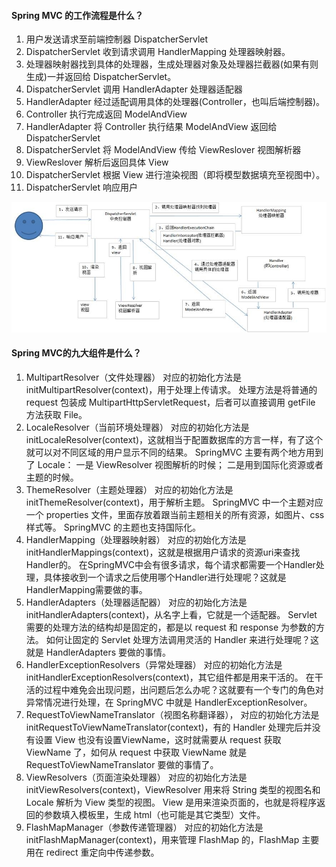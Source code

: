 #### Spring MVC 的工作流程是什么？
1. 用户发送请求至前端控制器 DispatcherServlet
2. DispatcherServlet 收到请求调用 HandlerMapping 处理器映射器。
3. 处理器映射器找到具体的处理器，生成处理器对象及处理器拦截器(如果有则生成)一并返回给 DispatcherServlet。
4. DispatcherServlet 调用 HandlerAdapter 处理器适配器
5. HandlerAdapter 经过适配调用具体的处理器(Controller，也叫后端控制器)。
6. Controller 执行完成返回 ModelAndView
7. HandlerAdapter 将 Controller 执行结果 ModelAndView 返回给 DispatcherServlet
8. DispatcherServlet 将 ModelAndView 传给 ViewReslover 视图解析器
9. ViewReslover 解析后返回具体 View
10. DispatcherServlet 根据 View 进行渲染视图（即将模型数据填充至视图中）。
11. DispatcherServlet 响应用户

![Spring MVC 工作流程](/pic/Spring%20MVC%20工作流程.png)

#### Spring MVC的九大组件是什么？
1. MultipartResolver（文件处理器）
对应的初始化方法是 initMultipartResolver(context)，用于处理上传请求。
处理方法是将普通的 request 包装成 MultipartHttpServletRequest，后者可以直接调用 getFile 方法获取 File。
2. LocaleResolver（当前环境处理器）
对应的初始化方法是 initLocaleResolver(context)，这就相当于配置数据库的方言一样，有了这个就可以对不同区域的用户显示不同的结果。
SpringMVC 主要有两个地方用到了 Locale：
一是 ViewResolver 视图解析的时候；
二是用到国际化资源或者主题的时候。
3. ThemeResolver（主题处理器）
对应的初始化方法是 initThemeResolver(context)，用于解析主题。
SpringMVC 中一个主题对应一个 properties 文件，里面存放着跟当前主题相关的所有资源，如图片、css 样式等。
SpringMVC 的主题也支持国际化。
4. HandlerMapping（处理器映射器）
对应的初始化方法是initHandlerMappings(context)，这就是根据用户请求的资源uri来查找Handler的。
在SpringMVC中会有很多请求，每个请求都需要一个Handler处理，具体接收到一个请求之后使用哪个Handler进行处理呢？这就是HandlerMapping需要做的事。
5. HandlerAdapters（处理器适配器）
对应的初始化方法是 initHandlerAdapters(context)，从名字上看，它就是一个适配器。
Servlet 需要的处理方法的结构却是固定的，都是以 request 和 response 为参数的方法。
如何让固定的 Servlet 处理方法调用灵活的 Handler 来进行处理呢？这就是 HandlerAdapters 要做的事情。
6. HandlerExceptionResolvers（异常处理器）
对应的初始化方法是 initHandlerExceptionResolvers(context)，其它组件都是用来干活的。
在干活的过程中难免会出现问题，出问题后怎么办呢？这就要有一个专门的角色对异常情况进行处理，在 SpringMVC 中就是 HandlerExceptionResolver。
7. RequestToViewNameTranslator（视图名称翻译器），
对应的初始化方法是 initRequestToViewNameTranslator(context)，有的 Handler 处理完后并没有设置 View 也没有设置ViewName，这时就需要从 request 获取 ViewName 了，如何从 request 中获取 ViewName 就是 RequestToViewNameTranslator 要做的事情了。
8. ViewResolvers（页面渲染处理器）
对应的初始化方法是 initViewResolvers(context)，ViewResolver 用来将 String 类型的视图名和 Locale 解析为 View 类型的视图。
View 是用来渲染页面的，也就是将程序返回的参数填入模板里，生成 html（也可能是其它类型）文件。
9. FlashMapManager（参数传递管理器）
对应的初始化方法是 initFlashMapManager(context)，用来管理 FlashMap 的，FlashMap 主要用在 redirect 重定向中传递参数。
